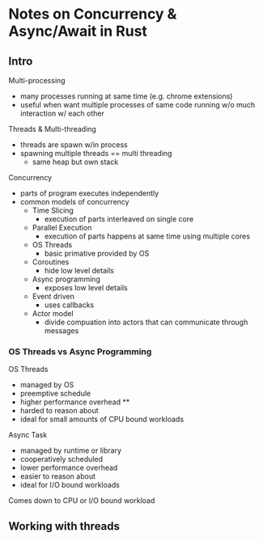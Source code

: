 # Notes on Concurrency & Async/Await in Rust

## Intro

Multi-processing 
- many processes running at same time (e.g. chrome extensions)
- useful when want multiple processes of same code running w/o much interaction w/ each other

Threads & Multi-threading
- threads are spawn w/in process
- spawning multiple threads == multi threading
    - same heap but own stack

Concurrency
- parts of program executes independently
- common models of concurrency
    - Time Slicing
        - execution of parts interleaved on single core
    - Parallel Execution
        - execution of parts happens at same time using multiple cores
    - OS Threads
        - basic primative provided by OS
    - Coroutines
        - hide low level details
    - Async programming
        - exposes low level details
    - Event driven
        - uses callbacks
    - Actor model
        - divide compuation into actors that can communicate through messages

### OS Threads vs Async Programming
OS Threads
- managed by OS
- preemptive schedule
- higher performance overhead **
- harded to reason about
- ideal for small amounts of CPU bound workloads

Async Task
- managed by runtime or library
- cooperatively scheduled
- lower performance overhead
- easier to reason about
- ideal for I/O bound workloads

Comes down to CPU or I/O bound workload

## Working with threads